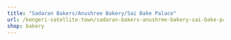 ```yaml
---
title: "Sadaran Bakers/Anushree Bakery/Sai Bake Palace"
url: /kengeri-satellite-town/sadaran-bakers-anushree-bakery-sai-bake-palace/
shop: bakery
---
```

